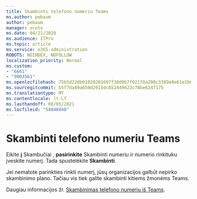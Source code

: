 ```yaml
---
title: Skambinti telefono numeriu Teams
ms.author: pebaum
author: pebaum
manager: scotv
ms.date: 04/21/2020
ms.audience: ITPro
ms.topic: article
ms.service: o365-administration
ROBOTS: NOINDEX, NOFOLLOW
localization_priority: Normal
ms.custom:
- "6661"
- "9003561"
ms.openlocfilehash: 75b5d22db01020281697f38d0b7f021f8a280c3389a9e61e1b69d9b002cb8d6e
ms.sourcegitcommit: b5f7da89a650d2915dc652449623c78be6247175
ms.translationtype: MT
ms.contentlocale: lt-LT
ms.lasthandoff: 08/05/2021
ms.locfileid: "54046040"
---
```

# <a name="call-a-phone-number-in-teams"></a>Skambinti telefono numeriu Teams

Eikite  **į** Skambučiai ,  **pasirinkite** Skambinti numeriu ir numerio rinkituku įveskite numerį. Tada spustelėkite  **Skambinti**.

Jei nematote parinkties rinkti numerį, jūsų organizacijos galbūt nepirko skambinimo plano. Tačiau vis tiek galite skambinti kitiems žmonėms Teams.  

Daugiau informacijos žr. [Skambinimas telefono numeriu iš Teams](https://support.microsoft.com/office/20d24ace-2851-4c29-8441-30dd2a5cf078).
